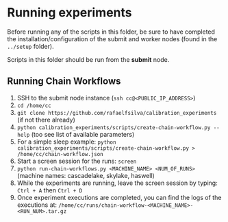 # Running experiments

Before running any of the scripts in this folder, be sure to have completed the installation/configuration of the submit and worker nodes (found in the `../setup` folder).

Scripts in this folder should be run from the **submit** node.

## Running Chain Workflows

1. SSH to the submit node instance (`ssh cc@<PUBLIC_IP_ADDRESS>`)
2. `cd /home/cc`
3. `git clone https://github.com/rafaelfsilva/calibration_experiments` (if not there already)
4. `python calibration_experiments/scripts/create-chain-workflow.py --help` (too see list of available parameters)
5. For a simple sleep example: `python calibration_experiments/scripts/create-chain-workflow.py > /home/cc/chain-workflow.json`
6. Start a screen session for the runs: `screen`
7. `python run-chain-workflows.py <MACHINE_NAME> <NUM_OF_RUNS>` (machine names: cascadelake, skylake, haswell)
8. While the experiments are running, leave the screen session by typing: `Ctrl + A` then `Ctrl + D`
9. Once experiment executions are completed, you can find the logs of the executions at: `/home/cc/runs/chain-workflow-<MACHINE_NAME>-<RUN_NUM>.tar.gz`
